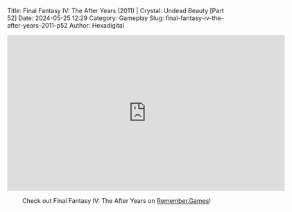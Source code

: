 Title: Final Fantasy IV: The After Years (2011) | Crystal: Undead Beauty [Part 52]
Date: 2024-05-25 12:29
Category: Gameplay
Slug: final-fantasy-iv-the-after-years-2011-p52
Author: Hexadigital

<center><iframe src="https://www.youtube.com/embed/l7oEq_xKsQ8?feature=oembed" allow="accelerometer; autoplay; encrypted-media; gyroscope; picture-in-picture" width="640" height="360" frameborder="0"></iframe>

Check out Final Fantasy IV: The After Years on [Remember.Games](https://remember.games/game/7757/final-fantasy-iv-the-complete-collection/)!</center>
